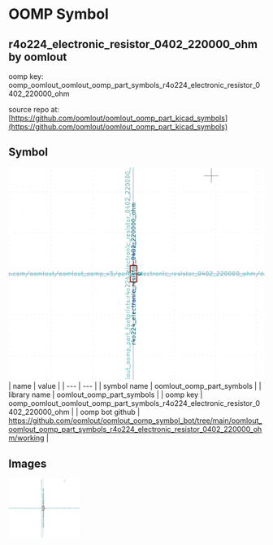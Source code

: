 # OOMP Symbol  
## r4o224_electronic_resistor_0402_220000_ohm  by oomlout  
  
oomp key: oomp_oomlout_oomlout_oomp_part_symbols_r4o224_electronic_resistor_0402_220000_ohm  
  
source repo at: [https://github.com/oomlout/oomlout_oomp_part_kicad_symbols](https://github.com/oomlout/oomlout_oomp_part_kicad_symbols)  
## Symbol  
  
[![working.png](working_600.png)](working.png)  
| name | value | 
| --- | --- | 
| symbol name | oomlout_oomp_part_symbols | 
| library name | oomlout_oomp_part_symbols | 
| oomp key | oomp_oomlout_oomlout_oomp_part_symbols_r4o224_electronic_resistor_0402_220000_ohm | 
| oomp bot github | https://github.com/oomlout/oomlout_oomp_symbol_bot/tree/main/oomlout_oomlout_oomp_part_symbols_r4o224_electronic_resistor_0402_220000_ohm/working | 
## Images  
  
[![working.png](working_140.png)](working.png)  
